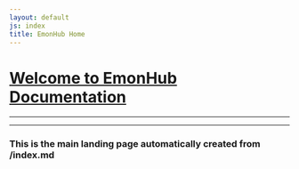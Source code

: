 ```yaml
---
layout: default
js: index
title: EmonHub Home
---
```



# [**Welcome to EmonHub Documentation**]({{site.base}})

----------------------------------
----------------------------------

### This is the main landing page automatically created from /index.md


